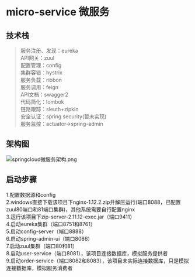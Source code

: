 # micro-service 微服务
技术栈  
--------------
>服务注册、发现：eureka<br/>
API网关：zuul<br/>
配置管理：config<br/>
集群容错：hystrix<br/>
服务负载：ribbon<br/>
服务调用：feign<br/>
API文档：swagger2<br/>
代码简化：lombok<br/>
链路跟踪：sleuth+zipkin<br/>
安全认证：spring security(暂未实现)<br/>
服务监控：actuator->spring-admin<br/>

架构图  
--------------
![springcloud微服务架构.png](https://upload-images.jianshu.io/upload_images/14770430-8a0ead61b781be6c.png?imageMogr2/auto-orient/strip%7CimageView2/2/w/1240)

启动步骤  
--------------
1.配置数据源和config<br/>
2.windows直接下载该项目下nginx-1.12.2.zip并解压运行(端口8088，已配置zuul80端口和81端口集群)，其他系统需要自行配置nginx<br/>
3.运行该项目下zip-server-2.11.12-exec.jar（端口9411）<br/>
4.启动eureka集群（端口8751和8761）<br/>
5.启动config-server（端口8888）<br/>
6.启动spring-admin-ui（端口8086）<br/>
7.启动zuul集群（端口80和81）<br/>
8.启动user-service（端口8081），该项目连接数据库，模拟服务提供者<br/>
9.启动order-service（端口8082和8083），该项目未实际连接数据库，只是模拟连接数据库，模拟服务消费者<br/>




